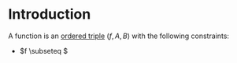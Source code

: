 # Introduction

A function is an [ordered triple](./Sets#set-operations_cartesian-product) $(f, A, B)$ with the following constraints:

- $f \subseteq $
